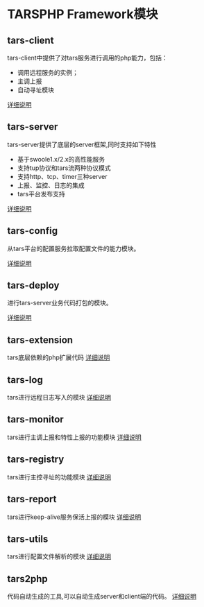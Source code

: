 # TARSPHP Framework模块

## tars-client

tars-client中提供了对tars服务进行调用的php能力，包括：

* 调用远程服务的实例；
* 主调上报
* 自动寻址模块

[详细说明](./tars-client.html)

## tars-server
tars-server提供了底层的server框架,同时支持如下特性

* 基于swoole1.x/2.x的高性能服务
* 支持tup协议和tars流两种协议模式
* 支持http、tcp、timer三种server
* 上报、监控、日志的集成
* tars平台发布支持

[详细说明](./tars-server.html)

## tars-config 

从tars平台的配置服务拉取配置文件的能力模块。

[详细说明](./tars-config.html)

## tars-deploy 

进行tars-server业务代码打包的模块。

[详细说明](./tars-deploy.html)

## tars-extension

tars底层依赖的php扩展代码
[详细说明](./tars-extension.html)
 
## tars-log

tars进行远程日志写入的模块
[详细说明](./tars-log.html)
 
## tars-monitor

tars进行主调上报和特性上报的功能模块
[详细说明](./tars-monitor.html)
 
## tars-registry
 
tars进行主控寻址的功能模块
[详细说明](./tars-registry.html)
 
## tars-report
 
tars进行keep-alive服务保活上报的模块
[详细说明](./tars-report.html)

## tars-utils
 
tars进行配置文件解析的模块
[详细说明](./tars-utils.html)

## tars2php 

代码自动生成的工具,可以自动生成server和client端的代码。
[详细说明](./tars2php.html)